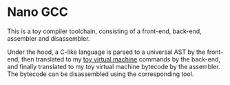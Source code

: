 # Nano GCC
This is a toy compiler toolchain, consisting of a front-end, back-end, assembler and disassembler.

Under the hood, a C-like language is parsed to a universal AST by the front-end, then translated to my [toy virtual machine](https://github.com/CuriousGeorgiy/nano-cpu) commands by the back-end, and finally translated to my toy virtual machine bytecode by the assembler. The bytecode can be disassembled using the corresponding tool.
